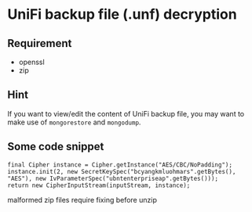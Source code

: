 # UniFi backup file (.unf) decryption

## Requirement

* openssl
* zip

## Hint

If you want to view/edit the content of UniFi backup file, you may want to make
use of `mongorestore` and `mongodump`.

## Some code snippet

```
final Cipher instance = Cipher.getInstance("AES/CBC/NoPadding");
instance.init(2, new SecretKeySpec("bcyangkmluohmars".getBytes(), "AES"), new IvParameterSpec("ubntenterpriseap".getBytes()));
return new CipherInputStream(inputStream, instance);
```

malformed zip files require fixing before unzip

